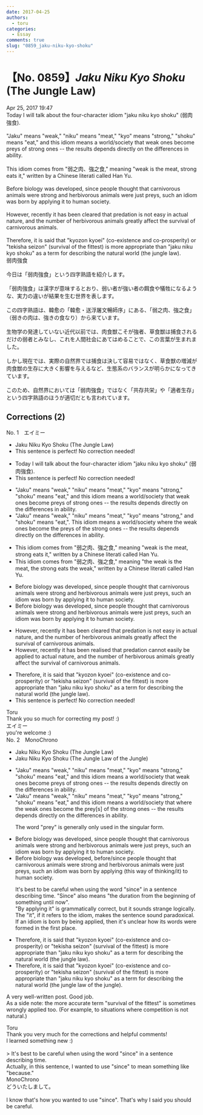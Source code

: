 ```yaml
---
date: 2017-04-25
authors:
  - toru
categories:
  - Essay
comments: true
slug: "0859_jaku-niku-kyo-shoku"
---
```


# 【No. 0859】<strong><em>Jaku Niku Kyo Shoku</em></strong> (The Jungle Law)
<div class="date">Apr 25, 2017 19:47</div>
<div id="post"><div id="body_show_ori">
Today I will talk about the four-character idiom "jaku niku kyo shoku" (弱肉強食).<br/><br/>"Jaku" means "weak," "niku" means "meat," "kyo" means "strong," "shoku" means "eat," and this idiom means a world/society that weak ones become preys of strong ones -- the results depends directly on the differences in ability.<br/><br/>This idiom comes from "弱之肉、強之食," meaning "weak is the meat, strong eats it," written by a Chinese literati called Han Yu.<br/><br/>Before biology was developed, since people thought that carnivorous animals were strong and herbivorous animals were just preys, such an idiom was born by applying it to human society.<br/><br/>However, recently it has been cleared that predation is not easy in actual nature, and the number of herbivorous animals greatly affect the survival of carnivorous animals.<br/><br/>Therefore, it is said that "kyozon kyoei" (co-existence and co-prosperity) or "tekisha seizon" (survival of the fittest) is more appropriate than "jaku niku kyo shoku" as a term for describing the natural world (the jungle law).
</div></div>

<!-- more -->

<div id="post_ja"><div id="body_show_mo">
弱肉強食<br/><br/>今日は「弱肉強食」という四字熟語を紹介します。<br/><br/>「弱肉強食」は漢字が意味するとおり、弱い者が強い者の餌食や犠牲になるような、実力の違いが結果を生む世界を表します。<br/><br/>この四字熟語は、韓愈の「韓愈・送浮屠文暢師序」にある、「弱之肉、強之食」（弱きの肉は、強きの食なり）から来ています。<br/><br/>生物学の発達していない近代以前では、肉食獣こそが強者、草食獣は捕食されるだけの弱者とみなし、これを人間社会にあてはめることで、この言葉が生まれました。<br/><br/>しかし現在では、実際の自然界では捕食は決して容易ではなく、草食獣の増減が肉食獣の生存に大きく影響を与えるなど、生態系のバランスが明らかになってきています。<br/><br/>このため、自然界においては「弱肉強食」ではなく「共存共栄」や「適者生存」という四字熟語のほうが適切だとも言われています。
</div></div>

## Corrections (2)
<div id="block"><div class="first_name"> No. 1　<span class="just_name">エイミー</span></div><div id="block2">
<ul class="correction_field">
<li class="incorrect">Jaku Niku Kyo Shoku (The Jungle Law)</li>
<li class="corrected perfect">This sentence is perfect! No correction needed!</li>
</ul>
<ul class="correction_field">
<li class="incorrect">Today I will talk about the four-character idiom "jaku niku kyo shoku" (弱肉強食).</li>
<li class="corrected perfect">This sentence is perfect! No correction needed!</li>
</ul>
<ul class="correction_field">
<li class="incorrect">"Jaku" means "weak," "niku" means "meat," "kyo" means "strong," "shoku" means "eat," and this idiom means a world/society that weak ones become preys of strong ones -- the results depends directly on the differences in ability.</li>
<li class="corrected correct">
"Jaku" means "weak," "niku" means "meat," "kyo" means "strong," <span class="f_blue">and </span>"shoku" means "eat,"<span class="f_blue">.</span> <span class="f_blue">T</span>his idiom means a world/society <span class="f_blue">where</span> <span class="f_blue">the </span>weak ones become <span class="f_blue">the </span>preys of <span class="f_blue">the </span>strong ones -- the results depend<span class="f_gray"><span class="sline">s</span></span> directly on the differences in ability.
</li>
</ul>
<ul class="correction_field">
<li class="incorrect">This idiom comes from "弱之肉、強之食," meaning "weak is the meat, strong eats it," written by a Chinese literati called Han Yu.</li>
<li class="corrected correct">
This idiom comes from "弱之肉、強之食," meaning "<span class="f_blue">the </span>weak is the meat, <span class="f_blue">the </span>strong eats <span class="f_blue">the weak</span>," written by a Chinese literati called Han Yu.
</li>
</ul>
<ul class="correction_field">
<li class="incorrect">Before biology was developed, since people thought that carnivorous animals were strong and herbivorous animals were just preys, such an idiom was born by applying it to human society.</li>
<li class="corrected correct">
Before biology was developed, <span class="f_gray"><span class="sline">since</span></span> people thought that carnivorous animals were strong and herbivorous animals were just preys, such an idiom was born by applying it to human society.
</li>
</ul>
<ul class="correction_field">
<li class="incorrect">However, recently it has been cleared that predation is not easy in actual nature, and the number of herbivorous animals greatly affect the survival of carnivorous animals.</li>
<li class="corrected correct">
However, recently it has been <span class="f_blue">realised</span> that predation <span class="f_blue">can</span>not eas<span class="f_blue">ily be applied</span> <span class="f_blue">to</span> actual nature, and the number of herbivorous animals greatly affect the survival of carnivorous animals.
</li>
</ul>
<ul class="correction_field">
<li class="incorrect">Therefore, it is said that "kyozon kyoei" (co-existence and co-prosperity) or "tekisha seizon" (survival of the fittest) is more appropriate than "jaku niku kyo shoku" as a term for describing the natural world (the jungle law).</li>
<li class="corrected perfect">This sentence is perfect! No correction needed!</li>
</ul>
</div><div class="name"><span class="just_name">Toru</span><br>
Thank you so much for correcting my post! :)
</div>
<div class="name"><span class="just_name">エイミー</span><br>
you're welcome :)
</div>
</div>
<div id="block"><div class="first_name"> No. 2　<span class="just_name">MonoChrono</span></div><div id="block2">
<ul class="correction_field">
<li class="incorrect">Jaku Niku Kyo Shoku (The Jungle Law)</li>
<li class="corrected correct">
Jaku Niku Kyo Shoku (The <span class="f_gray">Jungle</span> Law <span class="f_blue">of the Jungle</span>)
</li>
</ul>
<ul class="correction_field">
<li class="incorrect">"Jaku" means "weak," "niku" means "meat," "kyo" means "strong," "shoku" means "eat," and this idiom means a world/society that weak ones become preys of strong ones -- the results depends directly on the differences in ability.</li>
<li class="corrected correct">
"Jaku" means "weak," "niku" means "meat," "kyo" means "strong," "shoku" means "eat," and this idiom means a world/society <span class="sline"><span class="f_gray">that</span></span> <span class="f_blue">where the </span>weak ones become <span class="f_blue">the</span> prey<span class="f_blue">[</span><span class="f_gray">s]</span> of <span class="f_blue">the</span> strong ones -- the results depends directly on the differences in ability.
<p class="correction_comment">The word "prey" is generally only used in the singular form.</p>
</li>
</ul>
<ul class="correction_field">
<li class="incorrect">Before biology was developed, since people thought that carnivorous animals were strong and herbivorous animals were just preys, such an idiom was born by applying it to human society.</li>
<li class="corrected correct">
Before biology was developed, <span class="f_blue">before/</span><span class="f_gray">since</span> people thought that carnivorous animals were strong and herbivorous animals were just prey<span class="sline"><span class="f_gray">s</span></span>, such an idiom was born by applying <span class="f_gray">(this way of thinking/it</span><span class="f_blue">)</span> to human society.
<p class="correction_comment">It's best to be careful when using the word "since" in a sentence describing time. "Since" also means "the duration from the beginning of something until now".<br/>"By applying it" is grammatically correct, but it sounds strange logically. The "it", if it refers to the idiom, makes the sentence sound paradoxical. If an idiom is born by being applied, then it's unclear how its words were formed in the first place.</p>
</li>
</ul>
<ul class="correction_field">
<li class="incorrect">Therefore, it is said that "kyozon kyoei" (co-existence and co-prosperity) or "tekisha seizon" (survival of the fittest) is more appropriate than "jaku niku kyo shoku" as a term for describing the natural world (the jungle law).</li>
<li class="corrected correct">
Therefore, it is said that "kyozon kyoei" (co-existence and co-prosperity) or "tekisha seizon" (survival of the fittest) is more appropriate than "jaku niku kyo shoku" as a term for describing the natural world (the <span class="f_gray">jungle</span> law <span class="f_blue">of the jungle</span>).
</li>
</ul>
<p class="comment_small">
 A very well-written post. Good job.
 <br/>
 As a side note: the more accurate term "survival of the fittest" is sometimes wrongly applied too. (For example, to situations where competition is not natural.)
</p>

</div><div class="name"><span class="just_name">Toru</span><br>
Thank you very much for the corrections and helpful comments!<br/>I learned something new :)<br/><br/>&gt; It's best to be careful when using the word "since" in a sentence describing time. <br/>Actually, in this sentence, I wanted to use "since" to mean something like "because."
</div>
<div class="name"><span class="just_name">MonoChrono</span><br>
どういたしまして。<br/><br/>I know that's how you wanted to use "since". That's why I said you should be careful.
</div>
</div>
